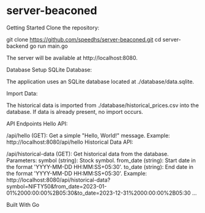 # server-beaconed

Getting Started
Clone the repository:

git clone https://github.com/speedhs/server-beaconed.git
cd server-backend
go run main.go

The server will be available at http://localhost:8080.

Database Setup
SQLite Database:

The application uses an SQLite database located at ./database/data.sqlite.

Import Data:

The historical data is imported from ./database/historical_prices.csv into the database. If data is already present, no import occurs.

API Endpoints
Hello API:

/api/hello (GET): Get a simple "Hello, World!" message.
Example: http://localhost:8080/api/hello
Historical Data API:

/api/historical-data (GET): Get historical data from the database.
Parameters:
symbol (string): Stock symbol.
from_date (string): Start date in the format 'YYYY-MM-DD HH:MM:SS+05:30'.
to_date (string): End date in the format 'YYYY-MM-DD HH:MM:SS+05:30'.
Example: http://localhost:8080/api/historical-data?symbol=NIFTY50&from_date=2023-01-01%2000:00:00%2B05:30&to_date=2023-12-31%2000:00:00%2B05:30
...



Built With
Go
